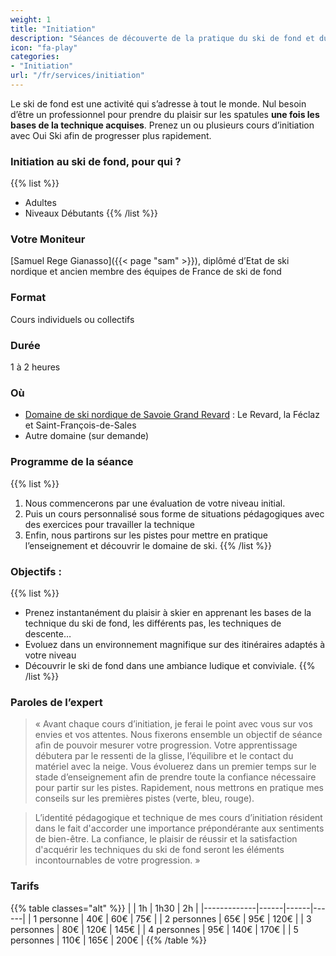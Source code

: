 ```yaml
---
weight: 1
title: "Initiation"
description: "Séances de découverte de la pratique du ski de fond et du rollerski, sur des itinéraires adaptés à votre niveau, dans une ambiance ludique et conviviale"
icon: "fa-play"
categories:
- "Initiation"
url: "/fr/services/initiation"
---
```

Le ski de fond est une activité qui s’adresse à tout le monde. Nul besoin d’être un professionnel pour prendre du plaisir sur les spatules **une fois les bases de la technique acquises**. Prenez un ou plusieurs cours d’initiation avec Oui Ski afin de progresser plus rapidement.

### Initiation au ski de fond, pour qui ?

{{% list %}}
- Adultes
- Niveaux Débutants
{{% /list %}}

### Votre Moniteur

[Samuel Rege Gianasso]({{< page "sam" >}}), diplômé d’Etat de ski nordique et ancien membre des équipes de France de ski de fond

### Format

Cours individuels ou collectifs

### Durée

1 à 2 heures

### Où

- [Domaine de ski nordique de Savoie Grand Revard](https://www.savoiegrandrevard.com/le-domaine-nordique.html) : Le Revard, la Féclaz et Saint-François-de-Sales
- Autre domaine (sur demande)

### Programme de la séance

{{% list %}}
1. Nous commencerons par une évaluation de votre niveau initial.
2. Puis un cours personnalisé sous forme de situations pédagogiques avec des exercices pour travailler la technique
3. Enfin, nous partirons sur les pistes pour mettre en pratique l’enseignement et découvrir le domaine de ski.
{{% /list %}}

### Objectifs :

{{% list %}}
- Prenez instantanément du plaisir à skier en apprenant les bases de la technique du ski de fond, les différents pas, les techniques de descente…
- Evoluez dans un environnement magnifique sur des itinéraires adaptés à votre niveau
- Découvrir le ski de fond dans une ambiance ludique et conviviale.
{{% /list %}}

### Paroles de l’expert

> « Avant chaque cours d’initiation, je ferai le point avec vous sur vos envies et vos attentes. Nous fixerons ensemble un objectif de séance afin de pouvoir mesurer votre progression. Votre apprentissage débutera par le ressenti de la glisse, l’équilibre et le contact du matériel avec la neige. Vous évoluerez dans un premier temps sur le stade d’enseignement afin de prendre toute la confiance nécessaire pour partir sur les pistes. Rapidement, nous mettrons en pratique mes conseils sur les premières pistes (verte, bleu, rouge).

> L’identité pédagogique et technique de mes cours d’initiation résident dans le fait d'accorder une importance prépondérante aux sentiments de bien-être. La confiance, le plaisir de réussir et la satisfaction d'acquérir les techniques du ski de fond seront les éléments incontournables de votre progression. »


### Tarifs

{{% table classes="alt" %}}
|             |  1h  | 1h30 |  2h  |
|-------------|------|------|------|
| 1 personne  |  40€ |  60€ |  75€ |
| 2 personnes |  65€ |  95€ | 120€ |
| 3 personnes |  80€ | 120€ | 145€ |
| 4 personnes |  95€ | 140€ | 170€ |
| 5 personnes | 110€ | 165€ | 200€ |
{{% /table %}}
